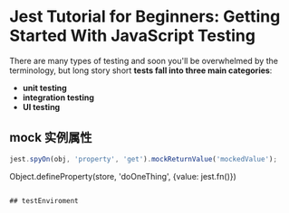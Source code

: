 

# Jest Tutorial for Beginners: Getting Started With JavaScript Testing

There are many types of testing and soon you'll be overwhelmed by the terminology, but long story short **tests fall into three main categories**:

- **unit testing**
- **integration testing**
- **UI testing**

## mock 实例属性

```js
jest.spyOn(obj, 'property', 'get').mockReturnValue('mockedValue');
```

 Object.defineProperty(store, 'doOneThing', {value: jest.fn()})
```

## testEnviroment
